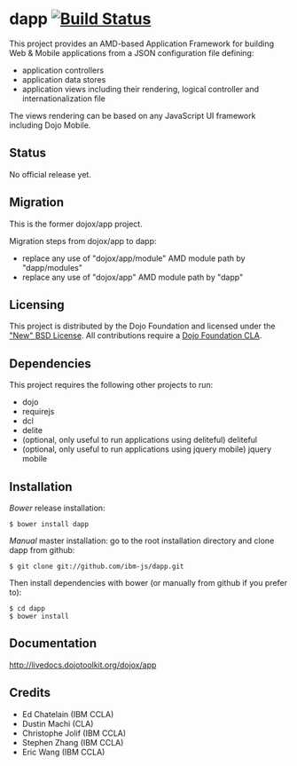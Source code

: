 # dapp [![Build Status](https://travis-ci.org/ibm-js/dapp.png?branch=master)](https://travis-ci.org/ibm-js/dapp)

This project provides an AMD-based Application Framework for building Web & Mobile applications from a JSON
configuration file defining:
  * application controllers
  * application data stores
  * application views including their rendering, logical controller and internationalization file

The views rendering can be based on any JavaScript UI framework including Dojo Mobile.

## Status

No official release yet.

## Migration

This is the former dojox/app project.

Migration steps from dojox/app to dapp:

* replace any use of "dojox/app/module" AMD module path by "dapp/modules"
* replace any use of "dojox/app" AMD module path by "dapp"

## Licensing

This project is distributed by the Dojo Foundation and licensed under the ["New" BSD License](./LICENSE).
All contributions require a [Dojo Foundation CLA](http://dojofoundation.org/about/claForm).

## Dependencies

This project requires the following other projects to run:
 * dojo
 * requirejs
 * dcl
 * delite
 * (optional, only useful to run applications using deliteful) deliteful
 * (optional, only useful to run applications using jquery mobile) jquery mobile

## Installation

_Bower_ release installation:

    $ bower install dapp

_Manual_ master installation: go to the root installation directory and clone dapp from github:

    $ git clone git://github.com/ibm-js/dapp.git

Then install dependencies with bower (or manually from github if you prefer to):

	$ cd dapp
	$ bower install

## Documentation

http://livedocs.dojotoolkit.org/dojox/app

## Credits

* Ed Chatelain (IBM CCLA)
* Dustin Machi (CLA)
* Christophe Jolif (IBM CCLA)
* Stephen Zhang (IBM CCLA)
* Eric Wang (IBM CCLA)

